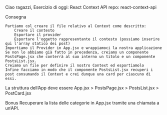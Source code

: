 Ciao ragazzi,
Esercizio di oggi: React Context API
repo: react-context-api

Consegna

    Partiamo col creare il file relativo al Context come descritto:
        Creare il contesto
        Esportare il provider
        Esportare l'oggetto rappresentante il contesto (possiamo inserire qui l'array statico dei post)
    Importiamo il Provider in App.jsx e wrappiamoci la nostra applicazione
    Se non lo abbiamo già fatto in precedenza, creiamo un componente PostsPage.jsx che conterrà al suo interno un titolo e un componente PostsList.jsx.
    Creiamo un file per definire il nostro Context ed esportiamolo
    Infine facciamo in modo che il componente PostsList.jsx recuperi i post consumando il Context e crei dunque una card per ciascuno di essi.

La struttura dell’App deve essere
App.jsx > PostsPage.jsx > PostsList.jsx > PostCard.jsx

Bonus
Recuperare la lista delle categorie in App.jsx tramite una chiamata a un’API.
